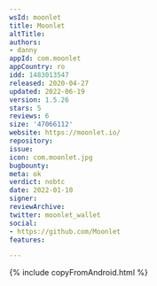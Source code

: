 ```yaml
---
wsId: moonlet
title: Moonlet
altTitle: 
authors:
- danny
appId: com.moonlet
appCountry: ro
idd: 1483013547
released: 2020-04-27
updated: 2022-06-19
version: 1.5.26
stars: 5
reviews: 6
size: '47066112'
website: https://moonlet.io/
repository: 
issue: 
icon: com.moonlet.jpg
bugbounty: 
meta: ok
verdict: nobtc
date: 2022-01-10
signer: 
reviewArchive: 
twitter: moonlet_wallet
social:
- https://github.com/Moonlet
features: 

---
```


{% include copyFromAndroid.html %}
